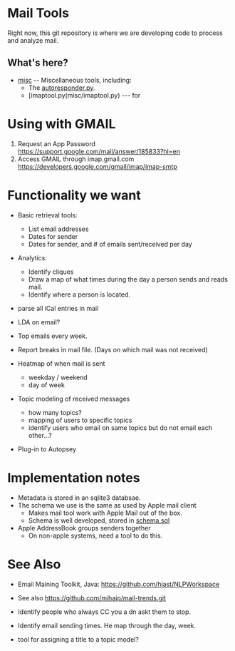 # Mail Tools
Right now, this git repository is where we are developing code to
process and analyze mail.

## What's here?
* [misc](misc/) -- Miscellaneous tools, including:
  * The [autoresponder.py](misc/autoresponder.py).
  * [imaptool.py(misc/imaptool.py) --- for 

# Using with GMAIL
1. Request an App Password https://support.google.com/mail/answer/185833?hl=en
2. Access GMAIL through imap.gmail.com https://developers.google.com/gmail/imap/imap-smtp

# Functionality we want
* Basic retrieval tools:
  - List email addresses
  - Dates for sender
  - Dates for sender, and # of emails sent/received per day

* Analytics:
  - Identify cliques
  - Draw a map of what times during the day a person sends and reads mail.
  - Identify where a person is located.

* parse all iCal entries in mail
* LDA on email? 
* Top emails every week.


* Report breaks in mail file. (Days on which mail was not received)
* Heatmap of when mail is sent
  - weekday / weekend
  - day of week

* Topic modeling of received messages
  - how many topics?
  - mapping of users to specific topics
  - identify users who email on same topics but do not email each other...?

* Plug-in to Autopsey

# Implementation notes

* Metadata is stored in an sqlite3 databsae.
* The schema we use is the same as used by Apple mail client
  - Makes mail tool  work with Apple Mail out of the box.
  - Schema is well developed, stored in [schema.sql](schema.sql)
* Apple AddressBook groups senders together
  - On non-apple systems, need a tool to do this.



# See Also
* Email Maining Toolkit, Java: https://github.com/hjast/NLPWorkspace
* See also https://github.com/mihaip/mail-trends.git

* Identify people who always CC you a dn askt them to stop.
* Identify email sending times. He map through the day, week.
* tool for assigning a title to a topic model?
